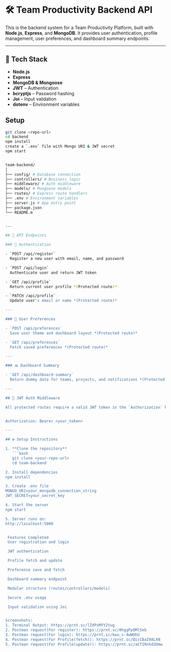 # 🛠 Team Productivity Backend API

This is the backend system for a Team Productivity Platform, built with **Node.js**, **Express**, and **MongoDB**. It provides user authentication, profile management, user preferences, and dashboard summary endpoints.

---

## 🚀 Tech Stack

- **Node.js**
- **Express**
- **MongoDB & Mongoose**
- **JWT** – Authentication
- **bcryptjs** – Password hashing
- **Joi** – Input validation
- **dotenv** – Environment variables

## Setup
```bash
git clone <repo-url>
cd backend
npm install
create a `.env` file with Mongo URI & JWT secret
npm start


team-backend/
│
├── config/ # Database connection
├── controllers/ # Business logic
├── middleware/ # Auth middleware
├── models/ # Mongoose models
├── routes/ # Express route handlers
├── .env # Environment variables
├── server.js # App entry point
├── package.json
└── README.m


---

## 🧪 API Endpoints

### 🔐 Authentication

- `POST /api/register`  
  Register a new user with email, name, and password

- `POST /api/login`  
  Authenticate user and return JWT token

- `GET /api/profile`  
  Return current user profile *(Protected route)*

- `PATCH /api/profile`  
  Update user's email or name *(Protected route)*

---

### 🎨 User Preferences

- `POST /api/preferences`  
  Save user theme and dashboard layout *(Protected route)*

- `GET /api/preferences`  
  Fetch saved preferences *(Protected route)*

---

### 📊 Dashboard Summary

- `GET /api/dashboard-summary`  
  Return dummy data for teams, projects, and notifications *(Protected route)*

---

## 🔐 JWT Auth Middleware

All protected routes require a valid JWT token in the `Authorization` header:


Authorization: Bearer <your_token>

---

## ⚙️ Setup Instructions

1. **Clone the repository**
   ```bash
   git clone <your-repo-url>
   cd team-backend

2. Install dependencies
npm install

3. Create .env file
MONGO_URI=your_mongodb_connection_string
JWT_SECRET=your_secret_key

4. Start the server
npm start

5. Server runs on:
http://localhost:5000


 Features Completed
 User registration and login

 JWT authentication

 Profile fetch and update

 Preference save and fetch

 Dashboard summary endpoint

 Modular structure (routes/controllers/models)

 Secure .env usage

 Input validation using Joi


Screenshots:
1. Terminal Output: https://prnt.sc/lZdPxMYY2tug
2. Postman request(For register): https://prnt.sc/0hggPpOMl5eb 
3. Postman request(For login): https://prnt.sc/kwu_s-4wWUhU
4. Postman request(For Profile(fetch)): https://prnt.sc/QicCBaI9ALXN
5. Postman request(For Profile(update)): https://prnt.sc/aCTIRnhd3Omw